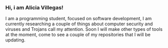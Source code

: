 ### Hi, i am Alicia Villegas!
I am a programming student, focused on software development, I am currently researching a couple of things about computer security and viruses and Trojans call my attention. Soon I will make other types of tools at the moment, come to see a couple of my repositories that I will be updating.
